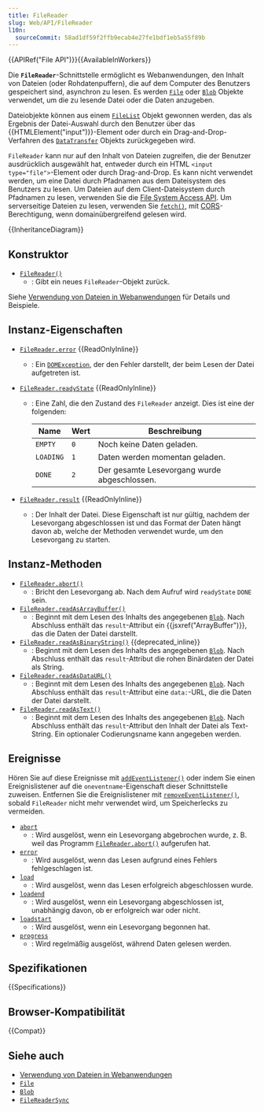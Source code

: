 ```yaml
---
title: FileReader
slug: Web/API/FileReader
l10n:
  sourceCommit: 58ad1df59f2ffb9ecab4e27fe1bdf1eb5a55f89b
---
```


{{APIRef("File API")}}{{AvailableInWorkers}}

Die **`FileReader`**-Schnittstelle ermöglicht es Webanwendungen, den Inhalt von Dateien (oder Rohdatenpuffern), die auf dem Computer des Benutzers gespeichert sind, asynchron zu lesen. Es werden [`File`](/de/docs/Web/API/File) oder [`Blob`](/de/docs/Web/API/Blob) Objekte verwendet, um die zu lesende Datei oder die Daten anzugeben.

Dateiobjekte können aus einem [`FileList`](/de/docs/Web/API/FileList) Objekt gewonnen werden, das als Ergebnis der Datei-Auswahl durch den Benutzer über das {{HTMLElement("input")}}-Element oder durch ein Drag-and-Drop-Verfahren des [`DataTransfer`](/de/docs/Web/API/DataTransfer) Objekts zurückgegeben wird.

`FileReader` kann nur auf den Inhalt von Dateien zugreifen, die der Benutzer ausdrücklich ausgewählt hat, entweder durch ein HTML `<input type="file">`-Element oder durch Drag-and-Drop. Es kann nicht verwendet werden, um eine Datei durch Pfadnamen aus dem Dateisystem des Benutzers zu lesen. Um Dateien auf dem Client-Dateisystem durch Pfadnamen zu lesen, verwenden Sie die [File System Access API](/de/docs/Web/API/File_System_API). Um serverseitige Dateien zu lesen, verwenden Sie [`fetch()`](/de/docs/Web/API/Window/fetch), mit [CORS](/de/docs/Web/HTTP/CORS)-Berechtigung, wenn domainübergreifend gelesen wird.

{{InheritanceDiagram}}

## Konstruktor

- [`FileReader()`](/de/docs/Web/API/FileReader/FileReader)
  - : Gibt ein neues `FileReader`-Objekt zurück.

Siehe [Verwendung von Dateien in Webanwendungen](/de/docs/Web/API/File_API/Using_files_from_web_applications) für Details und Beispiele.

## Instanz-Eigenschaften

- [`FileReader.error`](/de/docs/Web/API/FileReader/error) {{ReadOnlyInline}}
  - : Ein [`DOMException`](/de/docs/Web/API/DOMException), der den Fehler darstellt, der beim Lesen der Datei aufgetreten ist.
- [`FileReader.readyState`](/de/docs/Web/API/FileReader/readyState) {{ReadOnlyInline}}

  - : Eine Zahl, die den Zustand des `FileReader` anzeigt. Dies ist eine der folgenden:

    | Name      | Wert | Beschreibung                                 |
    | --------- | ---- | -------------------------------------------- |
    | `EMPTY`   | `0`  | Noch keine Daten geladen.                    |
    | `LOADING` | `1`  | Daten werden momentan geladen.               |
    | `DONE`    | `2`  | Der gesamte Lesevorgang wurde abgeschlossen. |

- [`FileReader.result`](/de/docs/Web/API/FileReader/result) {{ReadOnlyInline}}
  - : Der Inhalt der Datei. Diese Eigenschaft ist nur gültig, nachdem der Lesevorgang abgeschlossen ist und das Format der Daten hängt davon ab, welche der Methoden verwendet wurde, um den Lesevorgang zu starten.

## Instanz-Methoden

- [`FileReader.abort()`](/de/docs/Web/API/FileReader/abort)
  - : Bricht den Lesevorgang ab. Nach dem Aufruf wird `readyState` `DONE` sein.
- [`FileReader.readAsArrayBuffer()`](/de/docs/Web/API/FileReader/readAsArrayBuffer)
  - : Beginnt mit dem Lesen des Inhalts des angegebenen [`Blob`](/de/docs/Web/API/Blob). Nach Abschluss enthält das `result`-Attribut ein {{jsxref("ArrayBuffer")}}, das die Daten der Datei darstellt.
- [`FileReader.readAsBinaryString()`](/de/docs/Web/API/FileReader/readAsBinaryString) {{deprecated_inline}}
  - : Beginnt mit dem Lesen des Inhalts des angegebenen [`Blob`](/de/docs/Web/API/Blob). Nach Abschluss enthält das `result`-Attribut die rohen Binärdaten der Datei als String.
- [`FileReader.readAsDataURL()`](/de/docs/Web/API/FileReader/readAsDataURL)
  - : Beginnt mit dem Lesen des Inhalts des angegebenen [`Blob`](/de/docs/Web/API/Blob). Nach Abschluss enthält das `result`-Attribut eine `data:`-URL, die die Daten der Datei darstellt.
- [`FileReader.readAsText()`](/de/docs/Web/API/FileReader/readAsText)
  - : Beginnt mit dem Lesen des Inhalts des angegebenen [`Blob`](/de/docs/Web/API/Blob). Nach Abschluss enthält das `result`-Attribut den Inhalt der Datei als Text-String. Ein optionaler Codierungsname kann angegeben werden.

## Ereignisse

Hören Sie auf diese Ereignisse mit [`addEventListener()`](/de/docs/Web/API/EventTarget/addEventListener) oder indem Sie einen Ereignislistener auf die `oneventname`-Eigenschaft dieser Schnittstelle zuweisen. Entfernen Sie die Ereignislistener mit [`removeEventListener()`](/de/docs/Web/API/EventTarget/removeEventListener), sobald `FileReader` nicht mehr verwendet wird, um Speicherlecks zu vermeiden.

- [`abort`](/de/docs/Web/API/FileReader/abort_event)
  - : Wird ausgelöst, wenn ein Lesevorgang abgebrochen wurde, z. B. weil das Programm [`FileReader.abort()`](/de/docs/Web/API/FileReader/abort) aufgerufen hat.
- [`error`](/de/docs/Web/API/FileReader/error_event)
  - : Wird ausgelöst, wenn das Lesen aufgrund eines Fehlers fehlgeschlagen ist.
- [`load`](/de/docs/Web/API/FileReader/load_event)
  - : Wird ausgelöst, wenn das Lesen erfolgreich abgeschlossen wurde.
- [`loadend`](/de/docs/Web/API/FileReader/loadend_event)
  - : Wird ausgelöst, wenn ein Lesevorgang abgeschlossen ist, unabhängig davon, ob er erfolgreich war oder nicht.
- [`loadstart`](/de/docs/Web/API/FileReader/loadstart_event)
  - : Wird ausgelöst, wenn ein Lesevorgang begonnen hat.
- [`progress`](/de/docs/Web/API/FileReader/progress_event)
  - : Wird regelmäßig ausgelöst, während Daten gelesen werden.

## Spezifikationen

{{Specifications}}

## Browser-Kompatibilität

{{Compat}}

## Siehe auch

- [Verwendung von Dateien in Webanwendungen](/de/docs/Web/API/File_API/Using_files_from_web_applications)
- [`File`](/de/docs/Web/API/File)
- [`Blob`](/de/docs/Web/API/Blob)
- [`FileReaderSync`](/de/docs/Web/API/FileReaderSync)
